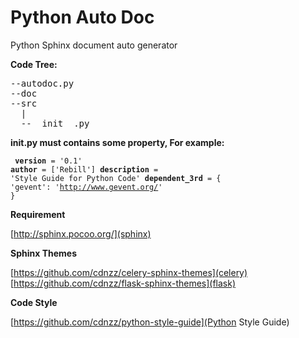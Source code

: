 Python Auto Doc
===============

Python Sphinx document auto generator

**Code Tree:**
<pre>
--autodoc.py
--doc
--src
  |
  --__init__.py
</pre>


**__init__.py must contains some property, For example:**
<code><pre>
__version__ = '0.1'
__author__ = ['Rebill']
__description__ = 'Style Guide for Python Code'
__dependent_3rd__ = {
    'gevent': 'http://www.gevent.org/'
}
</pre></code>


**Requirement**

[http://sphinx.pocoo.org/](sphinx)


**Sphinx Themes**

[https://github.com/cdnzz/celery-sphinx-themes](celery)
[https://github.com/cdnzz/flask-sphinx-themes](flask)


**Code Style**

[https://github.com/cdnzz/python-style-guide](Python Style Guide)

